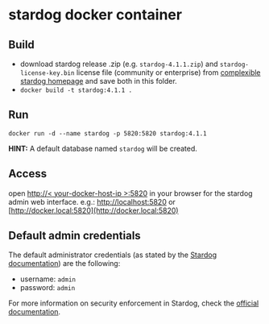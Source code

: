 # stardog docker container


## Build 

- download stardog release .zip (e.g. `stardog-4.1.1.zip`) and `stardog-license-key.bin` license file (community or enterprise) from [complexible stardog homepage](http://stardog.com/) and save both in this folder.
- `docker build -t stardog:4.1.1 .`


## Run

```
docker run -d --name stardog -p 5820:5820 stardog:4.1.1
```

**HINT:** A default database named `stardog` will be created.


## Access

open [http://< your-docker-host-ip >:5820](http://<your-docker-host-ip>:5820) in your browser for the stardog admin web interface. 
e.g.: [http://localhost:5820](http://localhost:5820) or [http://docker.local:5820](http://docker.local:5820)


## Default admin credentials

The default administrator credentials (as stated by the [Stardog documentation](http://docs.stardog.com/#_insecurity)) are the following:

- username: `admin`
- password: `admin`

For more information on security enforcement in Stardog, check the [official documentation](http://docs.stardog.com/#_security).
